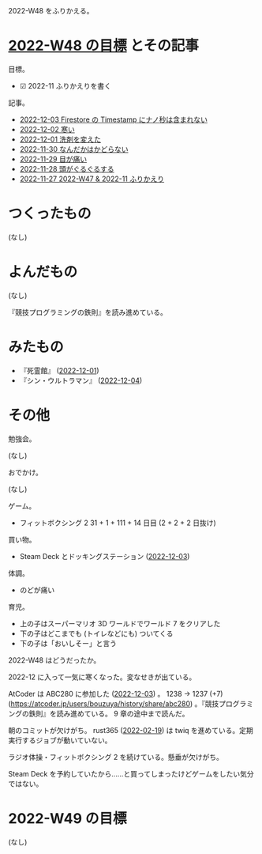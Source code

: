 2022-W48 をふりかえる。

# [2022-W48 の目標][2022-11-27] とその記事

目標。

- ☑ 2022-11 ふりかえりを書く

記事。

- [2022-12-03 Firestore の Timestamp にナノ秒は含まれない][2022-12-03]
- [2022-12-02 寒い][2022-12-02]
- [2022-12-01 洗剤を変えた][2022-12-01]
- [2022-11-30 なんだかはかどらない][2022-11-30]
- [2022-11-29 目が痛い][2022-11-29]
- [2022-11-28 頭がぐるぐるする][2022-11-28]
- [2022-11-27 2022-W47 & 2022-11 ふりかえり][2022-11-27]

# つくったもの

(なし)

# よんだもの

(なし)

『競技プログラミングの鉄則』を読み進めている。

# みたもの

- 『死霊館』 ([2022-12-01])
- 『シン・ウルトラマン』 ([2022-12-04])

# その他

勉強会。

(なし)

おでかけ。

(なし)

ゲーム。

- フィットボクシング 2 31 + 1 + 111 + 14 日目 (2 + 2 + 2 日抜け)

買い物。

- Steam Deck とドッキングステーション ([2022-12-03])

体調。

- のどが痛い

育児。

- 上の子はスーパーマリオ 3D ワールドでワールド 7 をクリアした
- 下の子はどこまでも (トイレなどにも) ついてくる
- 下の子は「おいしそー」と言う

2022-W48 はどうだったか。

2022-12 に入って一気に寒くなった。変なせきが出ている。

AtCoder は ABC280 に参加した ([2022-12-03]) 。 1238 → 1237 (+7) (<https://atcoder.jp/users/bouzuya/history/share/abc280>) 。『競技プログラミングの鉄則』を読み進めている。 9 章の途中まで読んだ。

朝のコミットが欠けがち。 rust365 ([2022-02-19]) は twiq を進めている。定期実行するジョブが動いていない。

ラジオ体操・フィットボクシング 2 を続けている。懸垂が欠けがち。

Steam Deck を予約していたから……と買ってしまったけどゲームをしたい気分ではない。

# 2022-W49 の目標

(なし)

[2022-02-19]: https://blog.bouzuya.net/2022/02/19/
[2022-11-27]: https://blog.bouzuya.net/2022/11/27/
[2022-11-28]: https://blog.bouzuya.net/2022/11/28/
[2022-11-29]: https://blog.bouzuya.net/2022/11/29/
[2022-11-30]: https://blog.bouzuya.net/2022/11/30/
[2022-12-01]: https://blog.bouzuya.net/2022/12/01/
[2022-12-02]: https://blog.bouzuya.net/2022/12/02/
[2022-12-03]: https://blog.bouzuya.net/2022/12/03/
[2022-12-04]: https://blog.bouzuya.net/2022/12/04/
